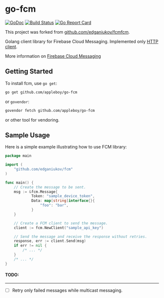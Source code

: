 # go-fcm

[![GoDoc](https://godoc.org/github.com/edganiukov/fcm?status.svg)](https://godoc.org/github.com/edganiukov/fcm)
[![Build Status](https://travis-ci.org/edganiukov/fcm.svg?branch=master)](https://travis-ci.org/edganiukov/fcm)
[![Go Report Card](https://goreportcard.com/badge/github.com/edganiukov/fcm)](https://goreportcard.com/report/github.com/edganiukov/fcm)

This project was forked from [github.com/edganiukov/fcmfcm](https://github.com/edganiukov/fcm).

Golang client library for Firebase Cloud Messaging. Implemented only [HTTP client](https://firebase.google.com/docs/cloud-messaging/http-server-ref#downstream).

More information on [Firebase Cloud Messaging](https://firebase.google.com/docs/cloud-messaging/)

## Getting Started

To install fcm, use `go get`:

```bash
go get github.com/appleboy/go-fcm
```

or `govendor`:

```bash
govendor fetch github.com/appleboy/go-fcm
```

or other tool for vendoring.

## Sample Usage

Here is a simple example illustrating how to use FCM library:

```go
package main

import (
	"github.com/edganiukov/fcm"
)

func main() {
	// Create the message to be sent.
	msg := &fcm.Message{
     		Token: "sample_device_token",
      		Data: map[string]interface{}{
         		"foo": "bar",
      		}
  	}

	// Create a FCM client to send the message.
	client := fcm.NewClient("sample_api_key")

	// Send the message and receive the response without retries.
	response, err := client.Send(msg)
	if err != nil {
		/* ... */
	}
	/* ... */
}
```


#### TODO:
---------
- [ ] Retry only failed messages while multicast messaging.
